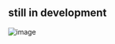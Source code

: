 ## still in development  

![image](https://github.com/user-attachments/assets/c22fc3e5-a608-4794-a97d-0e11c289f4b6)

